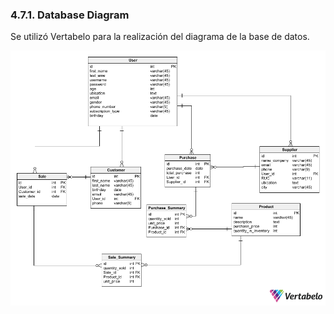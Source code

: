 ### 4.7.1.	Database Diagram
Se utilizó Vertabelo para la realización del diagrama de la base de datos.

![database](images/database-diagram.png)